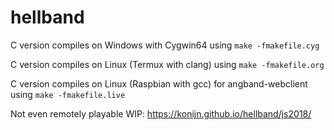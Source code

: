 # hellband

C version compiles on Windows with Cygwin64 using `make -fmakefile.cyg`

C version compiles on Linux (Termux with clang) using `make -fmakefile.org`

C version compiles on Linux (Raspbian with gcc) for angband-webclient using `make -fmakefile.live`

Not even remotely playable WIP: https://konijn.github.io/hellband/js2018/

